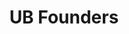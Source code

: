 ---
layout: page
title: UB Founders
description: A mobile app I built for University at Buffalo to distribute their UB Founders podcast.
# img: assets/img/12.jpg
importance: 1
category: work
redirect: https://apps.apple.com/us/app/ub-founders/id1574361137
---